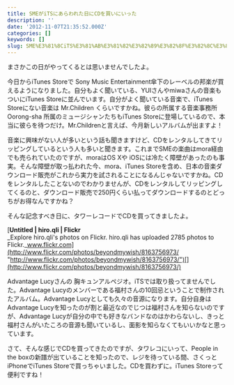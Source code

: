 ```yaml
---
title: SMEがiTSにあらわれた日にCDを買いにいった
description: ''
date: '2012-11-07T21:35:52.000Z'
categories: []
keywords: []
slug: SME%E3%81%8CiTS%E3%81%AB%E3%81%82%E3%82%89%E3%82%8F%E3%82%8C%E3%81%9F%E6%97%A5%E3%81%ABCD%E3%82%92%E8%B2%B7%E3%81%84%E3%81%AB%E3%81%84%E3%81%A3%E3%...
---
```

まさかこの日がやってくるとは思いませんでしたよ。

今日からiTunes Storeで Sony Music Entertainment傘下のレーベルの邦楽が買えるようになりました。自分もよく聞いている、YUIさんやmiwaさんの音楽もついにiTunes Storeに並んでいます。自分がよく聞いている音楽で、iTunes Storeにない音楽は Mr.Children くらいですかね。彼らの所属する音楽事務所 Oorong-sha 所属のミュージシャンたちもiTunes Storeに登場しているので、本当に彼らを待つだけ。Mr.Childrenと言えば、今月新しいアルバムが出ますよ！

音楽に興味がない人が多いという話も聞きますけど、CDをレンタルしてきてリッピングしているという人も多いと聞きます。これまでSMEの楽曲はmora経由でも売られていたのですが、moraはOS Xや iOSには冷たく障壁があったのも事実。そんな障壁が取っ払われた今、mora、iTunes Storeを含め、日本の音楽ダウンロード販売がこれから実力を試されることになるんじゃないですかね。CDをレンタルしたことないのでわかりませんが、CDをレンタルしてリッピングしてくるのと、ダウンロード販売で250円くらい払ってダウンロードするのとどっちがお得なんですかね？

そんな記念すべき日に、タワーレコードでCDを買ってきましたよ。

[**Untitled | hiro.qli | Flickr**  
_Explore hiro.qli's photos on Flickr. hiro.qli has uploaded 2785 photos to Flickr._www.flickr.com](http://www.flickr.com/photos/beyondmywish/8163756973/ "http://www.flickr.com/photos/beyondmywish/8163756973/")[](http://www.flickr.com/photos/beyondmywish/8163756973/)

Advantage Lucyさんの 胸キュンアルペジオ。iTSでは取り扱ってませんでした。Advantage Lucyのメンバーである福村さんの10回忌ということで制作されたアルバム。Advantage Lucyとしても久々の音源になります。自分自身はAdvantage Lucyを知ったのが割と最近なのでじつは福村さんを知らないのですが、Advantage Lucyが自分の中でも好きなバンドなのはかわらないし、きっと福村さんがいたころの音源も聞いているし、面影を知らなくてもいいかなと思っています。

さて、そんな感じでCDを買ってきたのですが、タワレコにいって、People in the boxの新譜が出ていることを知ったので、レジを待っている間、さくっとiPhoneでiTunes Storeで買っちゃいました。CDを買わずに。iTunes Storeって便利ですね！